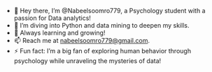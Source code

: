 - 👋 Hey there, I’m @Nabeelsoomro779, a Psychology student with a passion for Data analytics!
- 👀 I’m diving into Python and data mining to deepen my skills.
- 🌱 Always learning and growing!
- 📫 Reach me at nabeelsoomro779@gmail.com.
- ⚡ Fun fact: I’m a big fan of exploring human behavior through psychology while unraveling the mysteries of data!

<!---
Nabeelsoomro779/Portfolio_projects is a ✨ special ✨ repository because its `README.md` (this file) appears on your GitHub profile.
You can click the Preview link to take a look at your changes.
--->
